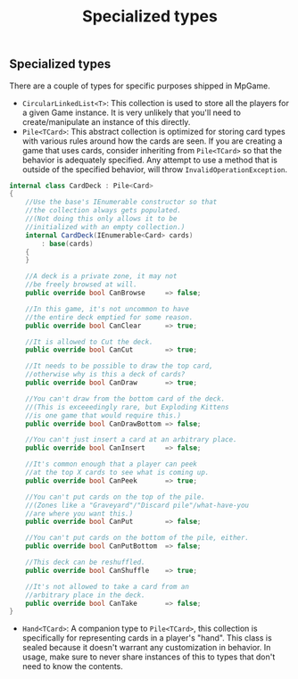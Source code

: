 ﻿---
uid: Addons.MpGame.Specialized
title: Specialized types
---
## Specialized types

There are a couple of types for specific purposes shipped in MpGame.

* `CircularLinkedList<T>`: This collection is used to store all the players
for a given Game instance. It is very unlikely that you'll need to create/manipulate
an instance of this directly.
* `Pile<TCard>`: This abstract collection is optimized for storing card types with various
rules around how the cards are seen. If you are creating a game that uses cards,
consider inheriting from `Pile<TCard>` so that the behavior is adequately specified.
Any attempt to use a method that is outside of the specified behavior,
will throw `InvalidOperationException`.
```cs
internal class CardDeck : Pile<Card>
{
    //Use the base's IEnumerable constructor so that
    //the collection always gets populated.
    //(Not doing this only allows it to be
    //initialized with an empty collection.)
    internal CardDeck(IEnumerable<Card> cards)
        : base(cards)
    {
    }

    //A deck is a private zone, it may not
    //be freely browsed at will.
    public override bool CanBrowse     => false;

    //In this game, it's not uncommon to have
    //the entire deck emptied for some reason.
    public override bool CanClear      => true;

    //It is allowed to Cut the deck.
    public override bool CanCut        => true;

    //It needs to be possible to draw the top card,
    //otherwise why is this a deck of cards?
    public override bool CanDraw       => true;

    //You can't draw from the bottom card of the deck.
    //(This is exceeedingly rare, but Exploding Kittens
    //is one game that would require this.)
    public override bool CanDrawBottom => false;

    //You can't just insert a card at an arbitrary place.
    public override bool CanInsert     => false;

    //It's common enough that a player can peek
    //at the top X cards to see what is coming up.
    public override bool CanPeek       => true;

    //You can't put cards on the top of the pile.
    //(Zones like a "Graveyard"/"Discard pile"/what-have-you
    //are where you want this.)
    public override bool CanPut        => false;

    //You can't put cards on the bottom of the pile, either.
    public override bool CanPutBottom  => false;

    //This deck can be reshuffled.
    public override bool CanShuffle    => true;

    //It's not allowed to take a card from an
    //arbitrary place in the deck.
    public override bool CanTake       => false;
}
```
* `Hand<TCard>`: A companion type to `Pile<TCard>`, this collection is specifically
for representing cards in a player's "hand". This class is sealed because it doesn't
warrant any customization in behavior. In usage, make sure to never share instances of this
to types that don't need to know the contents.
